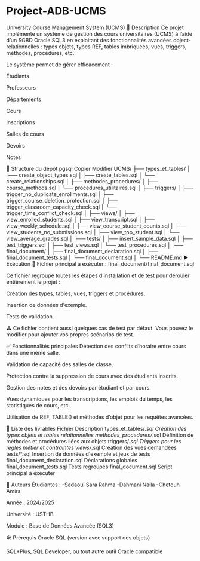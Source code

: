 # Project-ADB-UCMS
University Course Management System (UCMS)
📘 Description
Ce projet implémente un système de gestion des cours universitaires (UCMS) à l’aide d’un SGBD Oracle SQL3 en exploitant des fonctionnalités avancées object-relationnelles : types objets, types REF, tables imbriquées, vues, triggers, méthodes, procédures, etc.

Le système permet de gérer efficacement :

Étudiants

Professeurs

Départements

Cours

Inscriptions

Salles de cours

Devoirs

Notes

📂 Structure du dépôt
pgsql
Copier
Modifier
UCMS/
├── types_et_tables/
│   ├── create_object_types.sql
│   ├── create_tables.sql
│   └── create_relationships.sql
│
├── methodes_procedures/
│   ├── course_methods.sql
│   └── procedures_utilitaires.sql
│
├── triggers/
│   ├── trigger_no_duplicate_enrollments.sql
│   ├── trigger_course_deletion_protection.sql
│   ├── trigger_classroom_capacity_check.sql
│   └── trigger_time_conflict_check.sql
│
├── views/
│   ├── view_enrolled_students.sql
│   ├── view_transcript.sql
│   ├── view_weekly_schedule.sql
│   ├── view_course_student_counts.sql
│   ├── view_students_no_submissions.sql
│   ├── view_top_student.sql
│   └── view_average_grades.sql
│
├── tests/
│   ├── insert_sample_data.sql
│   ├── test_triggers.sql
│   ├── test_views.sql
│   └── test_procedures.sql
│
├── final_document/
│   ├── final_document_declaration.sql
│   ├── final_document_tests.sql
│   └── final_document.sql
│
└── README.md
▶️ Exécution
📌 Fichier principal à exécuter :
final_document/final_document.sql

Ce fichier regroupe toutes les étapes d’installation et de test pour dérouler entièrement le projet :

Création des types, tables, vues, triggers et procédures.

Insertion de données d'exemple.

Tests de validation.

⚠️ Ce fichier contient aussi quelques cas de test par défaut. Vous pouvez le modifier pour ajouter vos propres scénarios de test.

✅ Fonctionnalités principales
Détection des conflits d’horaire entre cours dans une même salle.

Validation de capacité des salles de classe.

Protection contre la suppression de cours avec des étudiants inscrits.

Gestion des notes et des devoirs par étudiant et par cours.

Vues dynamiques pour les transcriptions, les emplois du temps, les statistiques de cours, etc.

Utilisation de REF, TABLE() et méthodes d’objet pour les requêtes avancées.

📜 Liste des livrables
Fichier	Description
types_et_tables/*.sql	Création des types objets et tables relationnelles
methodes_procedures/*.sql	Définition de méthodes et procédures liées aux objets
triggers/*.sql	Triggers pour les règles métier et contraintes
views/*.sql	Création des vues demandées
tests/*.sql	Insertion de données d'exemple et jeux de tests
final_document_declaration.sql	Déclarations globales
final_document_tests.sql	Tests regroupés
final_document.sql	Script principal à exécuter

🔎 Auteurs
Étudiantes :
  -Sadaoui Sara Rahma
  -Dahmani Naila 
  -Chetouh Amira

Année : 2024/2025

Université : USTHB

Module : Base de Données Avancée (SQL3)

🛠️ Prérequis
Oracle SQL (version avec support des objets)

SQL*Plus, SQL Developer, ou tout autre outil Oracle compatible

